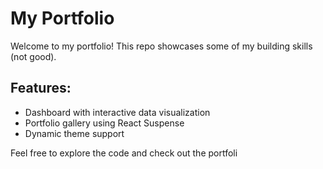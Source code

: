 # My Portfolio

Welcome to my portfolio! This repo showcases some of my building skills (not good).

## Features:
- Dashboard with interactive data visualization
- Portfolio gallery using React Suspense
- Dynamic theme support

Feel free to explore the code and check out the portfoli
